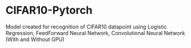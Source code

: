 # CIFAR10-Pytorch
Model created for recognition of CIFAR10 datapoint using Logistic Regression, FeedForward Neural Network, Convolutional Neural Network (With and Without GPU)
